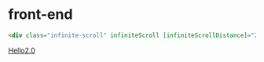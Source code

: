 # front-end

  

```html
<div class="infinite-scroll" infiniteScroll [infiniteScrollDistance]="2" (scrolled)="onScroll()">
  ```
[ Hello2.0](Observatorio/src/app/pages/blog/blog.component.html)

